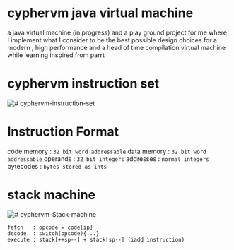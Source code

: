 # cyphervm java virtual machine

a java virtual machine (in progress) and a play ground project for me where I implement what I consider to be the best possible design choices for a modern , high performance and a head of time compilation virtual machine while learning inspired from parrt

# cyphervm instruction set

![# cyphervm-instruction-set](https://github.com/cycl0matic/cyphervm/blob/main/images/instructionSet.png)

# Instruction Format

code memory : `32 bit word addressable`
data memory : `32 bit word addressable`
operands    : `32 bit integers`
addresses   : `normal integers`
bytecodes   : `bytes stored as ints`

# stack machine

![# cyphervm-Stack-machine](https://github.com/cycl0matic/cyphervm/blob/main/images/stackMachine.png)

``` 
fetch   : opcode = code[ip]
decode  : switch(opcode){...}
execute : stack[++sp--] + stack[sp--] (iadd instruction)

```
